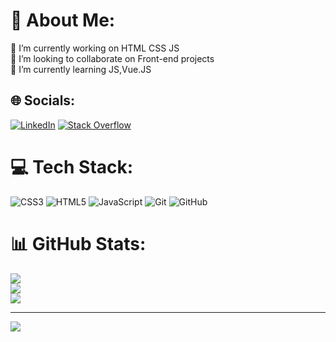 # 💫 About Me:
🔭 I’m currently working on HTML CSS JS<br>👯 I’m looking to collaborate on Front-end projects<br>🌱 I’m currently learning JS,Vue.JS<br>


## 🌐 Socials:
[![LinkedIn](https://img.shields.io/badge/LinkedIn-%230077B5.svg?logo=linkedin&logoColor=white)](https://linkedin.com/in/https://www.linkedin.com/in/ali-jahandideh/) [![Stack Overflow](https://img.shields.io/badge/-Stackoverflow-FE7A16?logo=stack-overflow&logoColor=white)](https://stackoverflow.com/users/https://stackoverflow.com/users/22454168/ali-jahandideh) 

# 💻 Tech Stack:
![CSS3](https://img.shields.io/badge/css3-%231572B6.svg?style=for-the-badge&logo=css3&logoColor=white) ![HTML5](https://img.shields.io/badge/html5-%23E34F26.svg?style=for-the-badge&logo=html5&logoColor=white) ![JavaScript](https://img.shields.io/badge/javascript-%23323330.svg?style=for-the-badge&logo=javascript&logoColor=%23F7DF1E) ![Git](https://img.shields.io/badge/git-%23F05033.svg?style=for-the-badge&logo=git&logoColor=white) ![GitHub](https://img.shields.io/badge/github-%23121011.svg?style=for-the-badge&logo=github&logoColor=white)
# 📊 GitHub Stats:
![](https://github-readme-stats.vercel.app/api?username=ali-jahandideh&theme=dark&hide_border=false&include_all_commits=true&count_private=true)<br/>
![](https://github-readme-streak-stats.herokuapp.com/?user=ali-jahandideh&theme=dark&hide_border=false)<br/>
![](https://github-readme-stats.vercel.app/api/top-langs/?username=ali-jahandideh&theme=dark&hide_border=false&include_all_commits=true&count_private=true&layout=compact)

---
[![](https://visitcount.itsvg.in/api?id=ali-jahandideh&icon=0&color=0)](https://visitcount.itsvg.in)

<!-- Proudly created with GPRM ( https://gprm.itsvg.in ) -->

